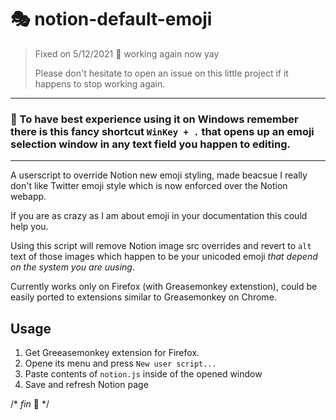 # 🎭 notion-default-emoji

> Fixed on 5/12/2021 🎈  working again now yay
> 
> Please don't hesitate to open an issue on this little project if it happens to stop working again.

---
### 🌌 To have best experience using it on Windows remember there is this fancy shortcut `WinKey + .` that opens up an emoji selection window in any text field you happen to editing.
---

A userscript to override Notion new emoji styling, made beacsue I really don't like Twitter emoji style which is now enforced over the Notion webapp.

If you are as crazy as I am about emoji in your documentation this could help you.

Using this script will remove Notion image src overrides and revert to `alt` text of those images which happen to be your unicoded emoji *that depend on the system you are uusing*.

Currently works only on Firefox (with Greasemonkey extenstion), could be easily ported to extensions similar to Greasemonkey on Chrome.

## Usage
1. Get Greeasemonkey extension for Firefox.
2. Opene its menu and press `New user script...`
3. Paste contents of `notion.js` inside of the opened window
4. Save and refresh Notion page

/* *fin* 🐒 */